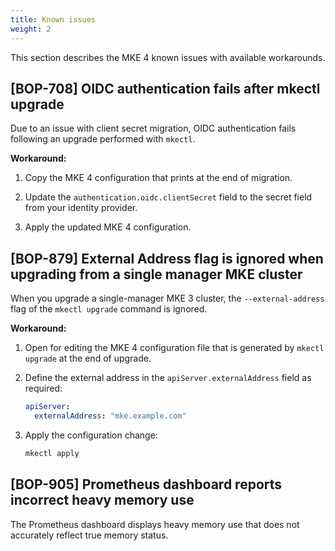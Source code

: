 ```yaml
---
title: Known issues
weight: 2
---
```


This section describes the MKE 4 known issues with available workarounds.

## [BOP-708] OIDC authentication fails after mkectl upgrade

Due to an issue with client secret migration, OIDC authentication fails
following an upgrade performed with `mkectl`.

**Workaround:**

1. Copy the MKE 4 configuration that prints at the end of migration.

2. Update the `authentication.oidc.clientSecret` field to the secret field
   from your identity provider.

3. Apply the updated MKE 4 configuration.

## [BOP-879] External Address flag is ignored when upgrading from a single manager MKE cluster

When you upgrade a single-manager MKE 3 cluster, the `--external-address` flag of the `mkectl upgrade` 
command is ignored.

**Workaround:**

1. Open for editing the MKE 4 configuration file that is generated by `mkectl upgrade`
   at the end of upgrade.
2. Define the external address in the `apiServer.externalAddress` field as required:

   ```yaml
   apiServer:
     externalAddress: "mke.example.com"
   ```

3. Apply the configuration change:

   ```sh
   mkectl apply
   ```

## [BOP-905] Prometheus dashboard reports incorrect heavy memory use

The Prometheus dashboard displays heavy memory use that does not accurately
reflect true memory status.

